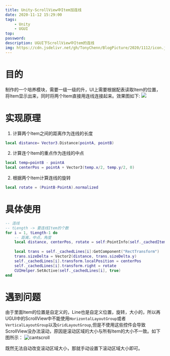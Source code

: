 ```yaml
---
title: Unity-ScrollView中Item加连线
date: 2020-11-12 15:29:00
tags:
    - Unity
    - UGUI
top:
password:
description: UGUI下ScrollView中Item的连线
img: https://cdn.jsdelivr.net/gh/TonyChenn/BlogPicture/2020/1112/icon.jpg
---
```


# 目的
制作的一个培养模块，需要一级一级的升，UI上需要根据配表读取Item的位置，将Item显示出来，同时将两个Item直接用连线连接起来。效果图如下:
 ![](https://cdn.jsdelivr.net/gh/TonyChenn/BlogPicture/2020/1112/scrollwithline.gif)

# 实现原理
1. 计算两个Item之间的距离作为连线的长度
```lua
local distance= Vector3.Distance(pointA, pointB)
```
2. 计算连个Item的重点作为连线的中点
```lua
local temp=pointB - pointA
local centerPos = pointA + Vector3(temp.x/2, temp.y/2, 0)
```
2. 根据两个Item计算连线的旋转
```lua
local rotate = (PointB-PointA).normalized
```

# 具体使用
```lua
-- 连线
-- tLength -> 要连线Item的个数
for i = 1, tLength-1 do
    -- 距离，中点，角度
    local distance, centerPos, rotate = self:PointInfo(self._cachedItemsPos[i], self._cachedItemsPos[i+1])
    
    local trans = self._cachedLines[i]:GetComponent("RectTransform")
    trans.sizeDelta = Vector2(distance, trans.sizeDelta.y)
    self._cachedLines[i].transform.localPosition = centerPos
    self._cachedLines[i].transform.right = rotate
    CUIHelper.SetActive(self._cachedLines[i], true)
end
```

# 遇到问题
由于里面Item的位置是自定义的，Line也是自定义位置，旋转，大小的，所以再UGUI中的ScrollView中不能使用`HorizontalLayoutGroup`或者`VerticalLayoutGroup`以及`GridLayoutGroup`,但是不使用这些控件会导致ScrollView没办法滚动，原因是滚动区域的大小与所有Item的大小不一致。如下图所示：
![cantscroll](https://cdn.jsdelivr.net/gh/TonyChenn/BlogPicture/2020/1112/cantscroll.jpg)

既然无法自动改变滚动区域大小，那就手动设置下滚动区域大小即可。